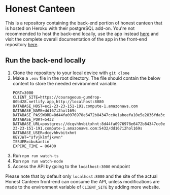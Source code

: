 # Honest Canteen

This is a repository containing the back-end portion of honest canteen that is hosted on Heroku with their postgreSQL add-on.
You're not recommended to host the back-end locally, use the app instead [here](https://courageous-gumdrop-00bd28.netlify.app/) and visit the complete overall documentation of the app in the front-end repository [here](https://github.com/Fatih20/Kantin-Kejujuran).

## Run the back-end locally

1. Clone the repository to your local device with `git clone`
2. Make a `.env` file in the root directory. The file should contain the below content to store the needed environment variable.
   ```
   PORT=3000
   CLIENT_SITE=https://courageous-gumdrop-00bd28.netlify.app,http://localhost:8080
   DATABASE_HOST=ec2-23-23-151-191.compute-1.amazonaws.com
   DATABASE_NAME=dd167i2hol169s
   DATABASE_PASSWORD=8d44fa0976978e6472b84347cc0e1abeefa10e5e2836fda3cdc3d823e3be3afe
   DATABASE_PORT=5432
   DATABASE_URL=postgres://dcqvhhvbitxhnt:8d44fa0976978e6472b84347cc0e1abeefa10e5e2836fda3cdc3d823e3be3afe@ec2-23-23-151-191.compute-1.amazonaws.com:5432/dd167i2hol169s
   DATABASE_USER=dcqvhhvbitxhnt
   KEYJWT="sfvjklmfjkvvn"
   ISSUER=ibukantin
   EXPIRE_TIME = 86400
   ```
3. Run `npm run watch-ts`
4. Run `npm run watch-node`
5. Access the API by going to the `localhost:3000` endpoint

Please note that by default only `localhost:8080` and the site of the actual Honest Canteen front-end can consume the API, unless modifications are made to the environment variable of `CLIENT_SITE` by adding more website.
